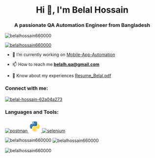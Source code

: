 <h1 align="center">Hi 👋, I'm Belal Hossain</h1>
<h3 align="center">A passionate QA Automation Engineer from Bangladesh</h3>

<p align="left"> <img src="https://komarev.com/ghpvc/?username=belalhossain660000&label=Profile%20views&color=0e75b6&style=flat" alt="belalhossain660000" /> </p>

<p align="left"> <a href="https://github.com/ryo-ma/github-profile-trophy"><img src="https://github-profile-trophy.vercel.app/?username=belalhossain660000" alt="belalhossain660000" /></a> </p>

- 🔭 I’m currently working on [Mobile-App-Automation](https://github.com/belalhossain660000/Mobile-App-Automation)

- 📫 How to reach me **belalh.qa@gmail.com**

- 📄 Know about my experiences [Resume_Belal.pdf](Resume_Belal.pdf)

<h3 align="left">Connect with me:</h3>
<p align="left">
<a href="https://linkedin.com/in/belal-hossain-62a04a273" target="blank"><img align="center" src="https://raw.githubusercontent.com/rahuldkjain/github-profile-readme-generator/master/src/images/icons/Social/linked-in-alt.svg" alt="belal-hossain-62a04a273" height="30" width="40" /></a>
</p>

<h3 align="left">Languages and Tools:</h3>
<p align="left"> <a href="https://postman.com" target="_blank" rel="noreferrer"> <img src="https://www.vectorlogo.zone/logos/getpostman/getpostman-icon.svg" alt="postman" width="40" height="40"/> </a> <a href="https://www.python.org" target="_blank" rel="noreferrer"> <img src="https://raw.githubusercontent.com/devicons/devicon/master/icons/python/python-original.svg" alt="python" width="40" height="40"/> </a> <a href="https://www.selenium.dev" target="_blank" rel="noreferrer"> <img src="https://raw.githubusercontent.com/detain/svg-logos/780f25886640cef088af994181646db2f6b1a3f8/svg/selenium-logo.svg" alt="selenium" width="40" height="40"/> </a> </p>

<p><img align="left" src="https://github-readme-stats.vercel.app/api/top-langs?username=belalhossain660000&show_icons=true&locale=en&layout=compact" alt="belalhossain660000" /></p>

<p>&nbsp;<img align="center" src="https://github-readme-stats.vercel.app/api?username=belalhossain660000&show_icons=true&locale=en" alt="belalhossain660000" /></p>

<p><img align="center" src="https://github-readme-streak-stats.herokuapp.com/?user=belalhossain660000&" alt="belalhossain660000" /></p>
